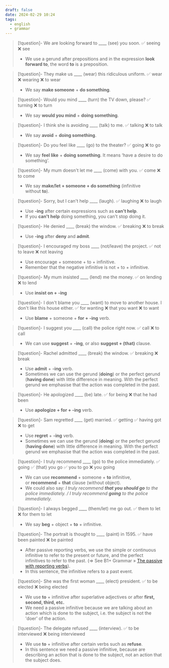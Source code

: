 ```yaml
---
draft: false
date: 2024-02-29 10:24
tags:
  - english
  - grammar
---
```


> [!question]- We are looking forward to \____ (see) you soon.
> ✅ seeing ❌ see
> - We use a gerund after prepositions and in the expression **look forward to**, the word **to** is a preposition.

>[!question]- They make us \____ (wear) this ridiculous uniform.
>✅ wear ❌ wearing ❌ to wear
>- We say **make someone** + **do something**.

>[!question]- Would you mind \____ (turn) the TV down, please?
>✅ turning ❌ to turn
>- We say **would you mind** + **doing something**.

>[!question]- I think she is avoiding \____ (talk) to me.
>✅ talking ❌ to talk
>- We say **avoid** + **doing something**.

>[!question]- Do you feel like \____ (go) to the theater?
>✅ going ❌ to go
>- We say **feel like** + **doing** **something**. It means ‘have a desire to do something’.

>[!question]- My mum doesn't let me \____ (come) with you.
>✅ come ❌ to come
>- We say **make/let + someone + do something** (infinitive without **to**).

>[!question]- Sorry, but I can't help \____ (laugh).
>✅ laughing ❌ to laugh
>- Use **-ing** after certain expressions such as **can't help**.  
>- If you **can't help** doing something, you can't stop doing it.

>[!question]- He denied \____ (break) the window.
>✅ breaking ❌ to break
>- Use **-ing** after **deny** and **admit**.

>[!question]- I encouraged my boss \____ (not/leave) the project.
> ✅ not to leave ❌ not leaving
>- Use encourage + someone + to + infinitive.
>- Remember that the negative infinitive is not + to + infinitive.

>[!question]- My mum insisted \____ (lend) me the money.
>✅ on lending ❌ to lend
>- Use **insist on + -ing**

>[!question]- I don't blame you \____ (want) to move to another house. I don't like this house either.
>✅ for wanting ❌ that you want ❌ to want
>- Use **blame** + someone + **for + -ing** verb.

>[!question]- I suggest you \____ (call) the police right now.
>✅ call ❌ to call
>- We can use **suggest** + **-ing**, or also **suggest + (that)** clause.

>[!question]- Rachel admitted \____ (break) the window.
>✅ breaking ❌ break
>- Use **admit** + **-ing** verb.  
>- Sometimes we can use the gerund (**doing**) or the perfect gerund (**having done**) with little difference in meaning. With the perfect gerund we emphasise that the action was completed in the past.

> [!question]- He apologized \____ (be) late.
> ✅ for being ❌ that he had been
> - Use **apologize + for + -ing** verb.

> [!question]- Sam regretted \____ (get) married.
> ✅ getting ✅ having got ❌ to get
> - Use **regret** + **-ing** verb.
> - Sometimes we can use the gerund (**doing**) or the perfect gerund (**having done**) with little difference in meaning. With the perfect gerund we emphasise that the action was completed in the past.

>[!question]- I truly recommend \____ (go) to the police immediately.
>✅ going ✅ (that) you go ✅ you to go ❌ you going
>- We can use **recommend** + someone + **to** infinitive, or **recommend** + **that** clause (without object).
>- We could also say: _I truly recommend **that you should go** to the police immediately. / I truly recommend **going** to the police immediately._

>[!question]- I always begged \____ (them/let) me go out.
>✅ them to let ❌ for them to let
>- We say **beg** + object + **to** + infinitive.

>[!question]- The portrait is thought to \____ (paint) in 1595.
>✅ have been painted ❌ be painted
>- After passive reporting verbs, we use the simple or continuous infinitive to refer to the present or future, and the perfect infinitives to refer to the past. (⇒ See B1+ Grammar » [The passive with reporting verbs](https://test-english.com/grammar-points/b1-b2/passive-reporting-verbs/)).  
> - In this sentence, the infinitive refers to a past event.

>[!question]- She was the first woman \____ (elect) president.
>✅ to be elected ❌ being elected
>- We use **to** + infinitive after superlative adjectives or after **first, second, third, etc.**
>- We need a passive infinitive because we are talking about an action which is done to the subject, i.e. the subject is not the 'doer' of the action.

>[!question]- The delegate refused \____ (interview).
>✅ to be interviewed ❌ being interviewed
>- We use **to** + infinitive after certain verbs such as **refuse**.
>- In this sentence we need a passive infinitive, because are describing an action that is done to the subject, not an action that the subject does.

